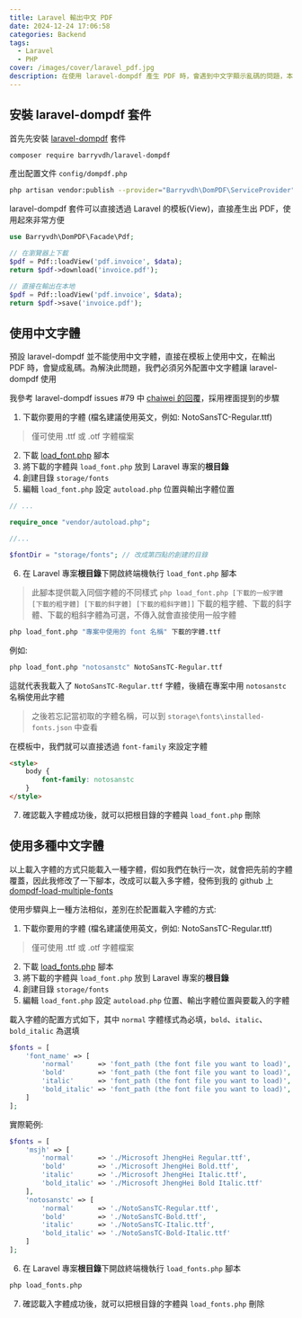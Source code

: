 ```yaml
---
title: Laravel 輸出中文 PDF
date: 2024-12-24 17:06:58
categories: Backend
tags:
  - Laravel
  - PHP
cover: /images/cover/laravel_pdf.jpg
description: 在使用 laravel-dompdf 產生 PDF 時，會遇到中文字顯示亂碼的問題，本篇文章提供解決辦法，幫助開發者順利生成完整且正確的中文 PDF。
---
```


## 安裝 laravel-dompdf 套件

首先先安裝 [laravel-dompdf](https://github.com/barryvdh/laravel-dompdf) 套件

```Bash
composer require barryvdh/laravel-dompdf
```

產出配置文件 `config/dompdf.php`

```Bash
php artisan vendor:publish --provider="Barryvdh\DomPDF\ServiceProvider"
```

laravel-dompdf 套件可以直接透過 Laravel 的模板(View)，直接產生出 PDF，使用起來非常方便

```PHP
use Barryvdh\DomPDF\Facade\Pdf;

// 在瀏覽器上下載
$pdf = Pdf::loadView('pdf.invoice', $data);
return $pdf->download('invoice.pdf');

// 直接在輸出在本地
$pdf = Pdf::loadView('pdf.invoice', $data);
return $pdf->save('invoice.pdf');
```

## 使用中文字體

預設 laravel-dompdf 並不能使用中文字體，直接在模板上使用中文，在輸出 PDF 時，會變成亂碼。為解決此問題，我們必須另外配置中文字體讓 laravel-dompdf 使用

我參考 laravel-dompdf issues #79 中 [chaiwei 的回覆](https://github.com/barryvdh/laravel-dompdf/issues/79#issuecomment-257003345)，採用裡面提到的步驟

1. 下載你要用的字體 (檔名建議使用英文，例如: NotoSansTC-Regular.ttf)

> 僅可使用 .ttf 或 .otf 字體檔案

2. 下載 [load_font.php](https://github.com/dompdf/utils/blob/master/load_font.php) 腳本
3. 將下載的字體與 `load_font.php` 放到 Laravel 專案的**根目錄**
4. 創建目錄 `storage/fonts`
5. 編輯 `load_font.php` 設定 `autoload.php` 位置與輸出字體位置

```PHP
// ...

require_once "vendor/autoload.php";

//...

$fontDir = "storage/fonts"; // 改成第四點的創建的目錄
```

6. 在 Laravel 專案**根目錄**下開啟終端機執行 `load_font.php` 腳本

> 此腳本提供載入同個字體的不同樣式 `php load_font.php [下載的一般字體 [下載的粗字體] [下載的斜字體] [下載的粗斜字體]]`
> 下載的粗字體、下載的斜字體、下載的粗斜字體為可選，不傳入就會直接使用一般字體

```Bash
php load_font.php "專案中使用的 font 名稱" 下載的字體.ttf
```

例如:

```Bash
php load_font.php "notosanstc" NotoSansTC-Regular.ttf
```

這就代表我載入了 `NotoSansTC-Regular.ttf` 字體，後續在專案中用 `notosanstc` 名稱使用此字體

> 之後若忘記當初取的字體名稱，可以到 `storage\fonts\installed-fonts.json` 中查看

在模板中，我們就可以直接透過 `font-family` 來設定字體

```HTML
<style>
    body {
        font-family: notosanstc
    }
</style>
```

7. 確認載入字體成功後，就可以把根目錄的字體與 `load_font.php` 刪除

## 使用多種中文字體

以上載入字體的方式只能載入一種字體，假如我們在執行一次，就會把先前的字體覆蓋，因此我修改了一下腳本，改成可以載入多字體，發佈到我的 github 上 [dompdf-load-multiple-fonts](https://github.com/Link1515/dompdf-load-multiple-fonts)

使用步驟與上一種方法相似，差別在於配置載入字體的方式:

1. 下載你要用的字體 (檔名建議使用英文，例如: NotoSansTC-Regular.ttf)

> 僅可使用 .ttf 或 .otf 字體檔案

2. 下載 [load_fonts.php](https://github.com/Link1515/dompdf-load-multiple-fonts/blob/master/load_fonts.php) 腳本
3. 將下載的字體與 `load_font.php` 放到 Laravel 專案的**根目錄**
4. 創建目錄 `storage/fonts`
5. 編輯 `load_font.php` 設定 `autoload.php` 位置、輸出字體位置與要載入的字體

載入字體的配置方式如下，其中 `normal` 字體樣式為必填，`bold`、`italic`、`bold_italic` 為選填

```PHP
$fonts = [
    'font_name' => [
        'normal'      => 'font_path (the font file you want to load)', // required
        'bold'        => 'font_path (the font file you want to load)', // optional
        'italic'      => 'font_path (the font file you want to load)', // optional
        'bold_italic' => 'font_path (the font file you want to load)', // optional
    ]
];
```

實際範例:

```PHP
$fonts = [
    'msjh' => [
        'normal'      => './Microsoft JhengHei Regular.ttf',
        'bold'        => './Microsoft JhengHei Bold.ttf',
        'italic'      => './Microsoft JhengHei Italic.ttf',
        'bold_italic' => './Microsoft JhengHei Bold Italic.ttf'
    ],
    'notosanstc' => [
        'normal'      => './NotoSansTC-Regular.ttf',
        'bold'        => './NotoSansTC-Bold.ttf',
        'italic'      => './NotoSansTC-Italic.ttf',
        'bold_italic' => './NotoSansTC-Bold-Italic.ttf'
    ]
];
```

6. 在 Laravel 專案**根目錄**下開啟終端機執行 `load_fonts.php` 腳本

```Bash
php load_fonts.php
```

7. 確認載入字體成功後，就可以把根目錄的字體與 `load_fonts.php` 刪除
